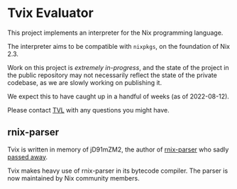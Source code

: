 Tvix Evaluator
==============

This project implements an interpreter for the Nix programming
language.

The interpreter aims to be compatible with `nixpkgs`, on the
foundation of Nix 2.3.

<!-- TODO(tazjin): Remove this note when appropriate -->
Work on this project is *extremely in-progress*, and the state of the
project in the public repository may not necessarily reflect the state
of the private codebase, as we are slowly working on publishing it.

We expect this to have caught up in a handful of weeks (as of
2022-08-12).

Please contact [TVL](https://tvl.fyi) with any questions you might
have.

## rnix-parser

Tvix is written in memory of jD91mZM2, the author of [rnix-parser][]
who sadly [passed away][rip].

Tvix makes heavy use of rnix-parser in its bytecode compiler. The
parser is now maintained by Nix community members.

[rnix-parser]: https://github.com/nix-community/rnix-parser
[rip]: https://www.redox-os.org/news/open-source-mental-health/
